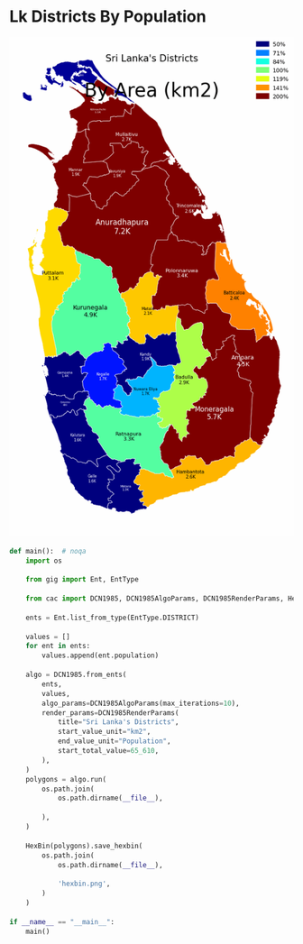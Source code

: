 # Lk Districts By Population

<p  align="center">
    <img src="https://raw.githubusercontent.com/nuuuwan/continuous_area_cartograms/main/examples/lk_districts_by_population/output/animated.gif" alt="alt" />
</p>

```python
def main():  # noqa
    import os

    from gig import Ent, EntType

    from cac import DCN1985, DCN1985AlgoParams, DCN1985RenderParams, HexBin

    ents = Ent.list_from_type(EntType.DISTRICT)

    values = []
    for ent in ents:
        values.append(ent.population)

    algo = DCN1985.from_ents(
        ents,
        values,
        algo_params=DCN1985AlgoParams(max_iterations=10),
        render_params=DCN1985RenderParams(
            title="Sri Lanka's Districts",
            start_value_unit="km2",
            end_value_unit="Population",
            start_total_value=65_610,
        ),
    )
    polygons = algo.run(
        os.path.join(
            os.path.dirname(__file__),
            
        ),
    )

    HexBin(polygons).save_hexbin(
        os.path.join(
            os.path.dirname(__file__),
            
            'hexbin.png',
        )
    )

if __name__ == "__main__":
    main()

```
